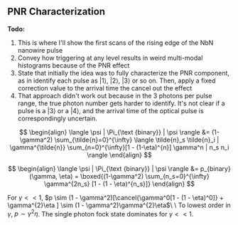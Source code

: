 ## PNR Characterization

**Todo:**
1. This is where I'll show the first scans of the rising edge of the NbN nanowire pulse
2. Convey how triggering at any level results in weird multi-modal histograms because of the PNR effect
3. State that initially the idea was to fully characterize the PNR component, as in identify each pulse as $|1\rangle$, $|2\rangle$, $|3\rangle$ or so on. Then, apply a fixed correction value to the arrival time the cancel out the effect
4. That approach didn't work out because in the 3 photons per pulse range, the true photon number gets harder to identify. It's not clear if a pulse is a $|3\rangle$ or a $|4\rangle$, and the arrival time of the optical pulse is correspondingly uncertain. 



$$
\begin{align}
    \langle \psi | \Pi_{\text {binary}} | \psi \rangle &= (1- \gamma^2) \sum_{\tilde{n}=0}^{\infty} \langle \tilde{n}_s \tilde{n}_i | \gamma^{\tilde{n}} \sum_{n=0}^{\infty}[1 - (1-\eta)^{n}] \gamma^n | n_s n_i \rangle
\end{align}
$$

$$
\begin{align}
    \langle \psi | \Pi_{\text {binary}} | \psi \rangle &= p_{binary}(\gamma, \eta) =  \boxed{(1-\gamma^2) \sum_{n_s=0}^{\infty} \gamma^{2n_s} [1 - (1 - \eta)^{n_s}]}
\end{align}
$$

For $\gamma << 1$, $p \sim (1 - \gamma^2)[\cancel{\gamma^0[1 - (1 - \eta)^0]} + \gamma^{2}\eta ] \sim (1 - \gamma^2)\gamma^{2}\eta$\\
\\
To lowest order in $\gamma$, $p \sim \gamma^{2}\eta$. The single photon fock state dominates for $\gamma << 1$. 